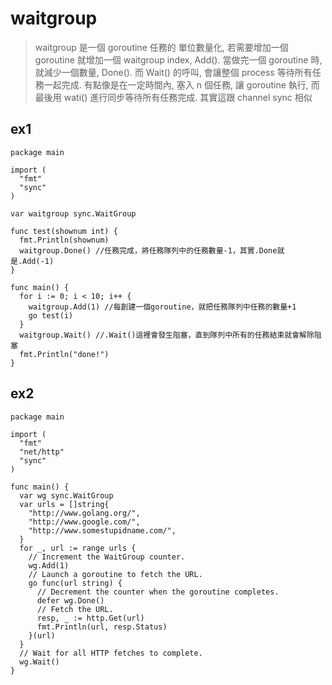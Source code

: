 # waitgroup

> waitgroup 是一個 goroutine 任務的 單位數量化, 若需要增加一個 goroutine 就增加一個 waitgroup index, Add(). 當做完一個 goroutine 時, 就減少一個數量, Done(). 而 Wait() 的呼叫, 會讓整個 process 等待所有任務一起完成.
> 有點像是在一定時間內, 塞入 n 個任務, 讓 goroutine 執行, 而最後用 wati() 進行同步等待所有任務完成.
> 其實這跟 channel sync 相似

## ex1
```
package main

import (
  "fmt"
  "sync"
)

var waitgroup sync.WaitGroup

func test(shownum int) {
  fmt.Println(shownum)
  waitgroup.Done() //任務完成，將任務隊列中的任務數量-1，其實.Done就是.Add(-1)
}

func main() {
  for i := 0; i < 10; i++ {
    waitgroup.Add(1) //每創建一個goroutine，就把任務隊列中任務的數量+1
    go test(i)
  }
  waitgroup.Wait() //.Wait()這裡會發生阻塞，直到隊列中所有的任務結束就會解除阻塞
  fmt.Println("done!")
}
```

## ex2
```
package main

import (
  "fmt"
  "net/http"
  "sync"
)

func main() {
  var wg sync.WaitGroup
  var urls = []string{
    "http://www.golang.org/",
    "http://www.google.com/",
    "http://www.somestupidname.com/",
  }
  for _, url := range urls {
    // Increment the WaitGroup counter.
    wg.Add(1)
    // Launch a goroutine to fetch the URL.
    go func(url string) {
      // Decrement the counter when the goroutine completes.
      defer wg.Done()
      // Fetch the URL.
      resp, _ := http.Get(url)
      fmt.Println(url, resp.Status)
    }(url)
  }
  // Wait for all HTTP fetches to complete.
  wg.Wait()
}
```